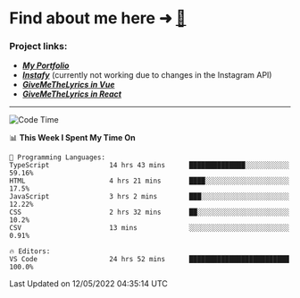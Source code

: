 # Find about me here ➜ [🧑](https://pauabella.dev)

### Project links:
- ***[My Portfolio](https://pauabella.dev)***
- ***[Instafy](https://instafy.me)*** (currently not working due to changes in the Instagram API)
- ***[GiveMeTheLyrics in Vue](https://lyrics.pauabella.dev)***
- ***[GiveMeTheLyrics in React](https://pauabella.dev/GiveMeTheLyrics)***

---
<!--START_SECTION:waka-->
![Code Time](http://img.shields.io/badge/Code%20Time-1%2C042%20hrs%207%20mins-blue)

📊 **This Week I Spent My Time On** 

```text
💬 Programming Languages: 
TypeScript               14 hrs 43 mins      ██████████████░░░░░░░░░░░   59.16% 
HTML                     4 hrs 21 mins       ████░░░░░░░░░░░░░░░░░░░░░   17.5% 
JavaScript               3 hrs 2 mins        ███░░░░░░░░░░░░░░░░░░░░░░   12.22% 
CSS                      2 hrs 32 mins       ██░░░░░░░░░░░░░░░░░░░░░░░   10.2% 
CSV                      13 mins             ░░░░░░░░░░░░░░░░░░░░░░░░░   0.91%

🔥 Editors: 
VS Code                  24 hrs 52 mins      █████████████████████████   100.0%

```


 Last Updated on 12/05/2022 04:35:14 UTC
<!--END_SECTION:waka-->
